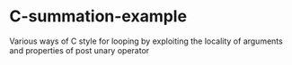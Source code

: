 # C-summation-example
Various ways of C style for looping by exploiting the locality of arguments and properties of post unary operator
